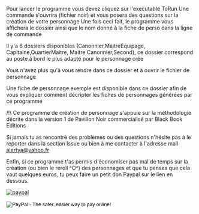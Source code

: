 Pour lancer le programme vous devez cliquez sur l'executable ToRun
Une commande s'ouvrira (fichier noir) et vous posera des questions sur 
la création de votre personnage
Une fois ceci fait, le programme vous affichera le dossier ainsi
que le nom donné à la fiche de perso dans la ligne de commande

Il y'a 6 dossiers disponibles (Canonnier,MaitreEquipage, Capitaine,QuartierMaitre, Maitre Canonnier,Second), ce dossier correspond au poste à bord le plus adapté pour le personnage crée

Vous n'avez plus qu'à vous rendre dans ce dossier et à ouvrir
le fichier de personnage

Une fiche de personnage exemple est disponible dans ce dossier afin de vous expliquer comment décripter les fiches de personnages générées par ce programme

/!\ Ce programme de création de personnage s'appuie sur la méthodologie décrite dans la version 1 de Pavillon Noir commercialisé par Black Book Editions

Si jamais tu as rencontré des problèmes ou des questions n'hésite pas à le reporter dans la section Issue ou bien à me contacter à l'adresse mail alertya@yahoo.fr

Enfin, si ce programme t'as permis d'économiser pas mal de temps sur la création (ou bien le reroll ^O^) des personnages et que tu penses que cela vaut quelques euros, tu peux faire un petit don Paypal sur le lien en dessous.

[![paypal](https://www.paypalobjects.com/en_US/i/btn/btn_donateCC_LG.gif)](https://www.paypal.com/cgi-bin/webscr?cmd=_s-xclick&hosted_button_id=YJUVRNN58ND2S)
<form action="https://www.paypal.com/donate/?hosted_button_id=YJUVRNN58ND2S" method="post" target="_top">

<input type="image" src="https://www.paypalobjects.com/en_US/i/btn/btn_donateCC_LG.gif" border="0" name="submit" alt="PayPal - The safer, easier way to pay online!">
<img alt="" border="0" src="https://www.paypalobjects.com/pt_BR/i/scr/pixel.gif" width="1" height="1">
</form>
